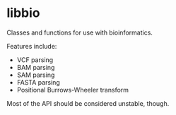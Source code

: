 # libbio

Classes and functions for use with bioinformatics.

Features include:

- VCF parsing
- BAM parsing
- SAM parsing
- FASTA parsing
- Positional Burrows-Wheeler transform

Most of the API should be considered unstable, though.

